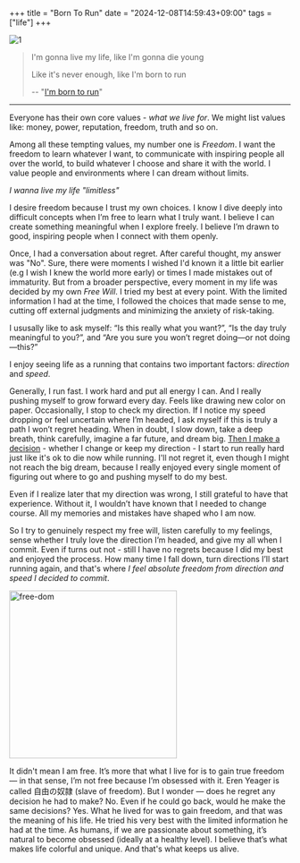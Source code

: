 +++
title = "Born To Run"
date = "2024-12-08T14:59:43+09:00"
tags = ["life"]
+++

![1](/images/what-we-live-for.png)

>
> I'm gonna live my life, like I'm gonna die young
>
> Like it's never enough, like I'm born to run
>
>-- "[I'm born to run](https://open.spotify.com/track/6zDs6zI94L761vd0cVScTT?si=697c6f6657f045f0)"

---

Everyone has their own core values - *what we live for*. We might list values like: money, power, reputation, freedom, truth and so on.

Among all these tempting values, my number one is *Freedom*. I want the freedom to learn whatever I want, to communicate with inspiring people all over the world, to build whatever I choose and share it with the world. I value people and environments where I can dream without limits.

*I wanna live my life "limitless"*

I desire freedom because I trust my own choices. I know I dive deeply into difficult concepts when I’m free to learn what I truly want. I believe I can create something meaningful when I explore freely. I believe I’m drawn to good, inspiring people when I connect with them openly.

Once, I had a conversation about regret. After careful thought, my answer was "No". Sure, there were moments I wished I'd known it a little bit earlier (e.g I wish I knew the world more early) or times I made mistakes out of immaturity. But from a broader perspective, every moment in my life was decided by my own *Free Will*. I tried my best at every point. With the limited information I had at the time, I followed the choices that made sense to me, cutting off external judgments and minimizing the anxiety of risk-taking.

I ususally like to ask myself: “Is this really what you want?”, “Is the day truly meaningful to you?”, and “Are you sure you won’t regret doing—or not doing—this?”

I enjoy seeing life as a running that contains two important factors: *direction* and *speed*.

Generally, I run fast. I work hard and put all energy I can. And I really pushing myself to grow forward every day. Feels like drawing new color on paper.  Occasionally, I stop to check my direction. If I notice my speed dropping or feel uncertain where I’m headed, I ask myself if this is truly a path I won’t regret heading. When in doubt, I slow down, take a deep breath, think carefully, imagine a far future, and dream big. [Then I make a decision](https://www.piapark.me/life-is-like-a-box-of..-binary-trees/) - whether I change or keep my direction - I start to run really hard just like it's ok to die now while running. I'll not regret it, even though I might not reach the big dream, because I really enjoyed every single moment of figuring out where to go and pushing myself to do my best.

Even if I realize later that my direction was wrong, I still grateful to have that experience. Without it, I wouldn’t have known that I needed to change course. All my memories and mistakes have shaped who I am now.

So I try to genuinely respect my free will, listen carefully to my feelings, sense whether I truly love the direction I’m headed, and give my all when I commit. Even if turns out not - still I have no regrets because I did my best and enjoyed the process. How many time I fall down, turn directions I’ll start running again, and that's where *I feel absolute freedom from direction and speed I decided to commit*.

<img src="/images/free-dom.png" alt="free-dom" width="300" >

It didn't mean I am free. It’s more that what I live for is to gain true freedom — in that sense, I’m not free because I’m obsessed with it. Eren Yeager is called 自由の奴隷 (slave of freedom). But I wonder — does he regret any decision he had to make? No. Even if he could go back, would he make the same decisions? Yes. What he lived for was to gain freedom, and that was the meaning of his life. He tried his very best with the limited information he had at the time. As humans, if we are passionate about something, it’s natural to become obsessed (ideally at a healthy level). I believe that’s what makes life colorful and unique. And that's what keeps us alive.
